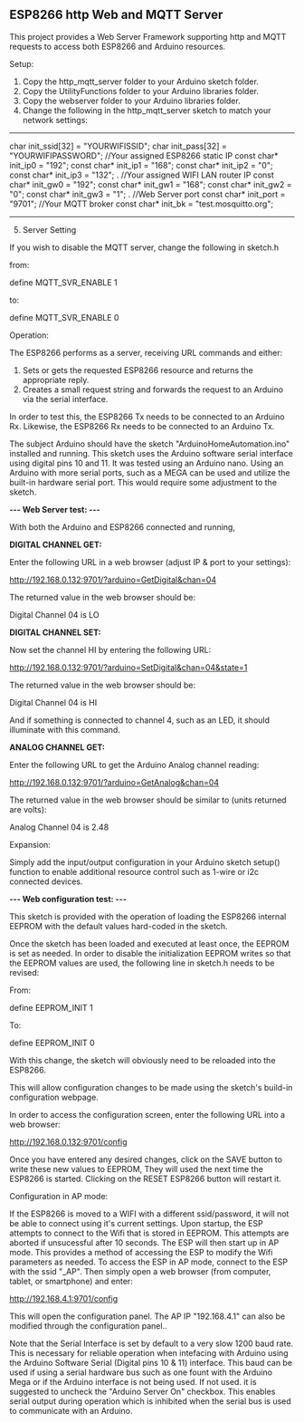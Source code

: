 <h2><strong>ESP8266 http Web and MQTT Server</strong></h2>

This project provides a Web Server Framework supporting http and MQTT requests 
to access both ESP8266 and Arduino resources.

Setup:

1. Copy the http_mqtt_server folder to your Arduino sketch folder.
2. Copy the UtilityFunctions folder to your Arduino libraries folder.
3. Copy the webserver folder to your Arduino libraries folder.
4. Change the following in the http_mqtt_server sketch to match your network settings:

<hr>
char init_ssid[32] = "YOURWIFISSID";            
char init_pass[32] = "YOURWIFIPASSWORD";            
//Your assigned ESP8266 static IP            
const char* init_ip0 = "192";            
const char* init_ip1 = "168";            
const char* init_ip2 = "0";            
const char* init_ip3 = "132";            
.            
//Your assigned WIFI LAN router IP            
const char* init_gw0 = "192";                      
const char* init_gw1 = "168";            
const char* init_gw2 = "0";            
const char* init_gw3 = "1";            
.            
//Web Server port
const char* init_port = "9701";
//Your MQTT broker
const char* init_bk = "test.mosquitto.org";
<hr>

5. Server Setting

If you wish to disable the MQTT server, change the following in sketch.h

from:

define MQTT_SVR_ENABLE 1

to:

define MQTT_SVR_ENABLE 0

Operation:

The ESP8266 performs as a server, receiving URL commands and either:

1. Sets or gets the requested ESP8266 resource and returns the appropriate reply.
2. Creates a small request string and forwards the request to an Arduino via the serial interface.

In order to test this, the ESP8266 Tx needs to be connected to an Arduino Rx.
Likewise, the ESP8266 Rx needs to be connected to an Arduino Tx.

The subject Arduino should have the sketch "ArduinoHomeAutomation.ino" installed and running.
This sketch uses the Arduino software serial interface using digital pins 10 and 11. It was
tested using an Arduino nano. Using an Arduino with more serial ports, such as a MEGA can be used
and utilize the built-in hardware serial port. This would require some adjustment to the sketch.

<strong>--- Web Server test: ---</strong>

With both the Arduino and ESP8266 connected and running,

<strong>DIGITAL CHANNEL GET:</strong>

Enter the following URL in a web browser (adjust IP & port to your settings):

http://192.168.0.132:9701/?arduino=GetDigital&chan=04

The returned value in the web browser should be:

Digital Channel 04 is LO

<strong>DIGITAL CHANNEL SET:</strong>

Now set the channel HI by entering the following URL:

http://192.168.0.132:9701/?arduino=SetDigital&chan=04&state=1

The returned value in the web browser should be:

Digital Channel 04 is HI

And if something is connected to channel 4, such as an LED, it should illuminate with this command.

<strong>ANALOG CHANNEL GET:</strong>

Enter the following URL to get the Arduino Analog channel reading:

http://192.168.0.132:9701/?arduino=GetAnalog&chan=04

The returned value in the web browser should be similar to (units returned are volts):

Analog Channel 04 is 2.48

Expansion:

Simply add the input/output configuration in your Arduino sketch setup() function to enable
additional resource control such as 1-wire or i2c connected devices.

<strong>--- Web configuration test: ---</strong>

This sketch is provided with the operation of loading the ESP8266 internal EEPROM with the default
values hard-coded in the sketch.

Once the sketch has been loaded and executed at least once, the EEPROM is set as needed. In order to
disable the initialization EEPROM writes so that the EEPROM values are used, the following line 
in sketch.h needs to be revised:

From:

define EEPROM_INIT 1

To:

define EEPROM_INIT 0

With this change, the sketch will obviously need to be reloaded into the ESP8266.

This will allow configuration changes to be made using the sketch's build-in configuration webpage.

In order to access the configuration screen, enter the following URL into a web browser:

http://192.168.0.132:9701/config

Once you have entered any desired changes, click on the SAVE button to write these new values to
EEPROM, They will used the next time the ESP8266 is started. Clicking on the RESET ESP8266 button will
restart it.

Configuration in AP mode:

If the ESP8266 is moved to a WIFI with a different ssid/password, it will not be able to connect using
it's current settings. Upon startup, the ESP attempts to connect to the Wifi that is stored in EEPROM. This
attempts are aborted if unsucessful after 10 seconds. The ESP will then start up in AP mode. This provides
a method of accessing the ESP to modify the Wifi parameters as needed. To access the ESP in AP mode,
connect to the ESP with the ssid "<stored in EEPROM>_AP". Then simply open a web browser (from computer,
tablet, or smartphone) and enter:

http://192.168.4.1:9701/config

This will open the configuration panel. The AP IP "192.168.4.1" can also be modified through the configuration
panel..

Note that the Serial Interface is set by default to a very slow 1200 baud rate. This is necessary for
reliable operation when intefacing  with Arduino using the Arduino Software Serial (Digital pins 10 & 11)
interface. This baud can be used if using a serial hardware bus such as one fount with the Arduino Mega or
if the Arduino interface is not being used. If not used. it is suggested to uncheck the "Arduino Server On"
checkbox. This enables serial output during operation which is inhibited when the serial bus is used
to communicate with an Arduino.






